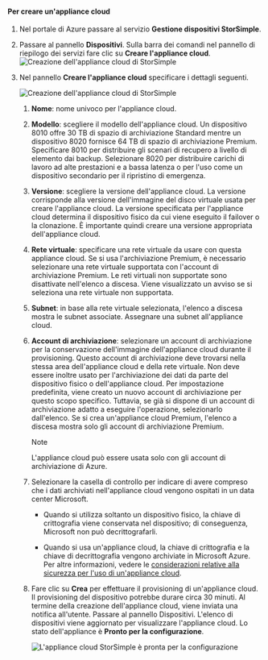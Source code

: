 #### <a name="to-create-a-cloud-appliance"></a>Per creare un'appliance cloud

1. Nel portale di Azure passare al servizio **Gestione dispositivi StorSimple**.
2. Passare al pannello **Dispositivi**. Sulla barra dei comandi nel pannello di riepilogo dei servizi fare clic su **Creare l'appliance cloud**.
    ![Creazione dell'appliance cloud di StorSimple](./media/storsimple-8000-create-cloud-appliance-u2/sca-create1.png)
3. Nel pannello **Creare l'appliance cloud** specificare i dettagli seguenti.
   
    ![Creazione dell'appliance cloud di StorSimple](./media/storsimple-8000-create-cloud-appliance-u2/sca-create2m.png)
   
   1. **Nome**: nome univoco per l'appliance cloud.
   2. **Modello**: scegliere il modello dell'appliance cloud. Un dispositivo 8010 offre 30 TB di spazio di archiviazione Standard mentre un dispositivo 8020 fornisce 64 TB di spazio di archiviazione Premium. Specificare 8010 per distribuire gli scenari di recupero a livello di elemento dai backup. Selezionare 8020 per distribuire carichi di lavoro ad alte prestazioni e a bassa latenza o per l'uso come un dispositivo secondario per il ripristino di emergenza.
   3. **Versione**: scegliere la versione dell'appliance cloud. La versione corrisponde alla versione dell'immagine del disco virtuale usata per creare l'appliance cloud. La versione specificata per l'appliance cloud determina il dispositivo fisico da cui viene eseguito il failover o la clonazione. È importante quindi creare una versione appropriata dell'appliance cloud.
   4. **Rete virtuale**: specificare una rete virtuale da usare con questa appliance cloud. Se si usa l'archiviazione Premium, è necessario selezionare una rete virtuale supportata con l'account di archiviazione Premium. Le reti virtuali non supportate sono disattivate nell'elenco a discesa. Viene visualizzato un avviso se si seleziona una rete virtuale non supportata.
   5. **Subnet**: in base alla rete virtuale selezionata, l'elenco a discesa mostra le subnet associate. Assegnare una subnet all'appliance cloud.
   6. **Account di archiviazione**: selezionare un account di archiviazione per la conservazione dell'immagine dell'appliance cloud durante il provisioning. Questo account di archiviazione deve trovarsi nella stessa area dell'appliance cloud e della rete virtuale. Non deve essere inoltre usato per l'archiviazione dei dati da parte del dispositivo fisico o dell'appliance cloud. Per impostazione predefinita, viene creato un nuovo account di archiviazione per questo scopo specifico. Tuttavia, se già si dispone di un account di archiviazione adatto a eseguire l'operazione, selezionarlo dall'elenco. Se si crea un'appliance cloud Premium, l'elenco a discesa mostra solo gli account di archiviazione Premium.
      
      > [!NOTE]
      > L'appliance cloud può essere usata solo con gli account di archiviazione di Azure.
    
   7. Selezionare la casella di controllo per indicare di avere compreso che i dati archiviati nell'appliance cloud vengono ospitati in un data center Microsoft.
       * Quando si utilizza soltanto un dispositivo fisico, la chiave di crittografia viene conservata nel dispositivo; di conseguenza, Microsoft non può decrittografarli.

       * Quando si usa un'appliance cloud, la chiave di crittografia e la chiave di decrittografia vengono archiviate in Microsoft Azure. Per altre informazioni, vedere le [considerazioni relative alla sicurezza per l'uso di un'appliance cloud](../articles/storsimple/storsimple-security.md).
   8. Fare clic su **Crea** per effettuare il provisioning di un'appliance cloud. Il provisioning del dispositivo potrebbe durare circa 30 minuti. Al termine della creazione dell'appliance cloud, viene inviata una notifica all'utente. Passare al pannello Dispositivi. L'elenco di dispositivi viene aggiornato per visualizzare l'appliance cloud. Lo stato dell'appliance è **Pronto per la configurazione**.
      
      ![L'appliance cloud StorSimple è pronta per la configurazione](./media/storsimple-8000-create-cloud-appliance-u2/sca-create3.png)


